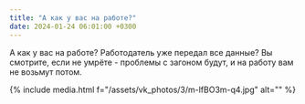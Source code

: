 ```yaml
---
title: "А как у вас на работе?"
date: 2024-01-24 06:01:00 +0300
---
```


А как у вас на работе?
Работодатель уже передал все данные?
Вы смотрите, если не умрёте - проблемы с загоном будут, и на работу вам не возьмут потом.

{% include media.html f="/assets/vk_photos/3/m-lfBO3m-q4.jpg" alt="" %}
